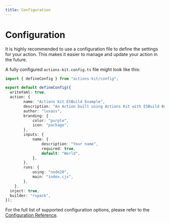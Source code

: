 ```yaml
---
title: Configuration
---
```


# Configuration

It is highly recommended to use a configuration file to define the settings for your action. This makes it easier to manage and update your action in the future.

A fully configured `actions-kit.config.ts` file might look like this:

```ts [actions-kit.config.ts]
import { defineConfig } from "actions-kit/config";

export default defineConfig({
  writeYaml: true,
  action: {
		name: "Actions Kit ESBuild Example",
		description: "An Action built using Actions Kit with ESBuild Builder",
		author: "luxass",
		branding: {
			color: "purple",
			icon: "package",
		},
		inputs: {
			name: {
				description: "Your name",
				required: true,
				default: "World",
			},
		},
		runs: {
			using: "node20",
			main: "index.cjs",
		},
	},
  inject: true,
  builder: "rspack",
});
```

For the full list of supported configuration options, please refer to the [Configuration Reference](/config).
